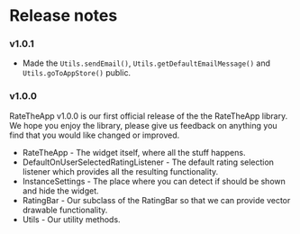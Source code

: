 # Release notes #

### v1.0.1 ###
* Made the `Utils.sendEmail()`, `Utils.getDefaultEmailMessage()` and `Utils.goToAppStore()` public.

### v1.0.0 ###

RateTheApp v1.0.0 is our first official release of the the RateTheApp library. We hope you enjoy the library, please give us feedback on anything you find that you would like changed or improved.

* RateTheApp - The widget itself, where all the stuff happens.
* DefaultOnUserSelectedRatingListener - The default rating selection listener which provides all the resulting functionality.
* InstanceSettings - The place where you can detect if should be shown and hide the widget.
* RatingBar - Our subclass of the RatingBar so that we can provide vector drawable functionality.
* Utils - Our utility methods.

